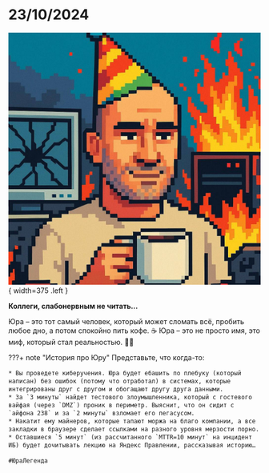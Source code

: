 # 23/10/2024

![ ](<../../assets/img/photo_2025-10-02_14-20-15.jpg>){ width=375 .left }

**Коллеги, слабонервным не читать...**

Юра – это тот самый человек, который может сломать всё, пробить любое дно, а потом спокойно пить кофе. ☕️
Юра – это не просто имя, это миф, который стал реальностью. 🦸‍♂️

???+ note "История про Юру"
    Представьте, что когда-то:

    * Вы проведете киберучения. Юра будет ебашить по плебуку (который написан) без ошибок (потому что отработал) в системах, которые интегрированы друг с другом и обогащают другу друга данными.
    * За `3 минуты` найдет тестового злоумышленника, который с гостевого вайфая (через `DMZ`) проник в периметр. Выяснит, что он сидит с `айфона 238` и за `2 минуты` взломает его пегасусом.
    * Накатит ему майнеров, которые тапают моржа на благо компании, а все закладки в браузере сделает ссылками на разного уровня мерзости порно.
    * Оставшиеся `5 минут` (из рассчитанного `MTTR=10 минут` на инцидент ИБ) будет дочитывать лекцию на Яндекс Правлении, рассказывая историю…


`#ЮраЛегенда`
